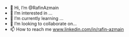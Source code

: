 - 👋 Hi, I’m @RafinAzmain
- 👀 I’m interested in ...
- 🌱 I’m currently learning ...
- 💞️ I’m looking to collaborate on...
- 📫 How to reach me www.linkedin.com/in/rafin-azmain

<!---
RafinAzmain/RafinAzmain is a ✨ special ✨ repository because its `README.md` (this file) appears on your GitHub profile.
You can click the Preview link to take a look at your changes.
--->
